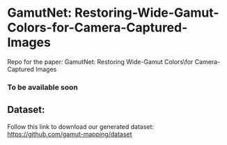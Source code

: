 # GamutNet: Restoring-Wide-Gamut-Colors-for-Camera-Captured-Images
Repo for the paper: GamutNet: Restoring Wide-Gamut Colors\\for Camera-Captured Images

### To be available soon


## Dataset:
Follow this link to download our generated dataset:
https://github.com/gamut-mapping/dataset

